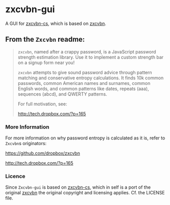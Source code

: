 # zxcvbn-gui
A GUI for [zxcvbn-cs](https://github.com/bitbeans/zxcvbn-cs), which is based on [zxcvbn](https://github.com/dropbox/zxcvbn).

## From the `Zxcvbn` readme:

> `zxcvbn`, named after a crappy password, is a JavaScript password strength
> estimation library. Use it to implement a custom strength bar on a
> signup form near you!
>
> `zxcvbn` attempts to give sound password advice through pattern matching
> and conservative entropy calculations. It finds 10k common passwords,
> common American names and surnames, common English words, and common
> patterns like dates, repeats (aaa), sequences (abcd), and QWERTY
> patterns.
> 
> For full motivation, see:
>
> http://tech.dropbox.com/?p=165

### More Information

For more information on why password entropy is calculated as it is, refer to `Zxcvbn`s originators:

https://github.com/dropbox/zxcvbn

http://tech.dropbox.com/?p=165


### Licence

Since `Zxcvbn-gui` is based on [zxcvbn-cs](https://github.com/bitbeans/zxcvbn-cs), which in self is a port of the original [zxcvbn](https://github.com/dropbox/zxcvbn) the original copyright and licensing applies. Cf. the LICENSE file.
